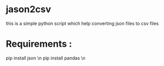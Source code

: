 # jason2csv
this is a simple python script which help converting json files to csv files

# Requirements :

pip install json \n
pip install pandas \n
